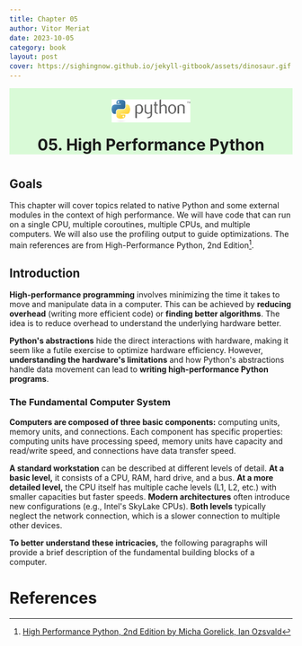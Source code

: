 ```yaml
---
title: Chapter 05
author: Vitor Meriat
date: 2023-10-05
category: book
layout: post
cover: https://sighingnow.github.io/jekyll-gitbook/assets/dinosaur.gif
---
```


<div align="center" style="background: #d9fad7;">
  <img width="140" src="../assets/python-3.svg" style="margin-top:20px">
  <p style="font-size: 2em;font-weight: bold;margin-bottom:40px;margin-top:20px">05. High Performance Python</p>
</div>


## Goals

This chapter will cover topics related to native Python and some external modules in the context of high performance. We will have code that can run on a single CPU, multiple coroutines, multiple CPUs, and multiple computers. We will also use the profiling output to guide optimizations. The main references are from High-Performance Python, 2nd Edition[^highperformancepy2ed].

## Introduction

**High-performance programming** involves minimizing the time it takes to move and manipulate data in a computer. This can be achieved by **reducing overhead** (writing more efficient code) or **finding better algorithms**. The idea is to reduce overhead to understand the underlying hardware better.

**Python's abstractions** hide the direct interactions with hardware, making it seem like a futile exercise to optimize hardware efficiency. However, **understanding the hardware's limitations** and how Python's abstractions handle data movement can lead to **writing high-performance Python programs**.

### The Fundamental Computer System

**Computers are composed of three basic components:** computing units, memory units, and connections. Each component has specific properties: computing units have processing speed, memory units have capacity and read/write speed, and connections have data transfer speed.

**A standard workstation** can be described at different levels of detail. **At a basic level,** it consists of a CPU, RAM, hard drive, and a bus. **At a more detailed level,** the CPU itself has multiple cache levels (L1, L2, etc.) with smaller capacities but faster speeds. **Modern architectures** often introduce new configurations (e.g., Intel's SkyLake CPUs). **Both levels** typically neglect the network connection, which is a slower connection to multiple other devices.

**To better understand these intricacies,** the following paragraphs will provide a brief description of the fundamental building blocks of a computer.



# References

[^highperformancepy2ed]: [High Performance Python, 2nd Edition by Micha Gorelick, Ian Ozsvald](https://www.oreilly.com/library/view/high-performance-python/9781492055013/)
